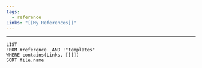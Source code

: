 ```yaml
---
tags:
  - reference
Links: "[[My References]]"
---
```


---

```dataview
LIST
FROM #reference  AND !"templates"
WHERE contains(Links, [[]])
SORT file.name
```

